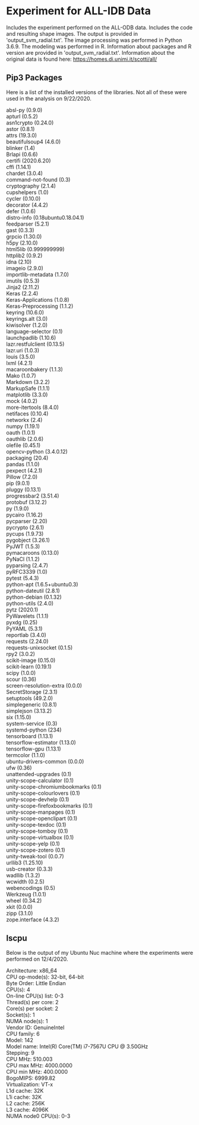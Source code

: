 # Experiment for ALL-IDB Data
Includes the experiment performed on the ALL-ODB data.  Includes the code and resulting shape images.  The output is provided in 'output_svm_radial.txt'.  The image processing was performed in Python 3.6.9.  The modeling was performed in R. Information about packages and R version are provided in 'output_svm_radial.txt'.  Information about the original data is found here: https://homes.di.unimi.it/scotti/all/

## Pip3 Packages

Here is a list of the installed versions of the libraries.  Not all of these were used in the analysis on 9/22/2020. 

absl-py (0.9.0) <br />
apturl (0.5.2) <br />
asn1crypto (0.24.0) <br />
astor (0.8.1) <br />
attrs (19.3.0) <br />
beautifulsoup4 (4.6.0) <br />
blinker (1.4) <br />
Brlapi (0.6.6) <br />
certifi (2020.6.20) <br />
cffi (1.14.1) <br />
chardet (3.0.4) <br />
command-not-found (0.3) <br />
cryptography (2.1.4) <br />
cupshelpers (1.0) <br />
cycler (0.10.0) <br />
decorator (4.4.2) <br />
defer (1.0.6) <br />
distro-info (0.18ubuntu0.18.04.1) <br />
feedparser (5.2.1) <br />
gast (0.3.3) <br />
grpcio (1.30.0) <br />
h5py (2.10.0) <br />
html5lib (0.999999999) <br />
httplib2 (0.9.2) <br />
idna (2.10) <br />
imageio (2.9.0) <br />
importlib-metadata (1.7.0) <br />
imutils (0.5.3) <br />
Jinja2 (2.11.2) <br />
Keras (2.2.4) <br />
Keras-Applications (1.0.8) <br />
Keras-Preprocessing (1.1.2) <br />
keyring (10.6.0) <br />
keyrings.alt (3.0) <br />
kiwisolver (1.2.0) <br />
language-selector (0.1) <br />
launchpadlib (1.10.6) <br />
lazr.restfulclient (0.13.5) <br />
lazr.uri (1.0.3) <br />
louis (3.5.0) <br />
lxml (4.2.1) <br />
macaroonbakery (1.1.3) <br />
Mako (1.0.7) <br />
Markdown (3.2.2) <br />
MarkupSafe (1.1.1) <br />
matplotlib (3.3.0) <br />
mock (4.0.2) <br />
more-itertools (8.4.0) <br />
netifaces (0.10.4) <br />
networkx (2.4) <br />
numpy (1.19.1) <br />
oauth (1.0.1) <br />
oauthlib (2.0.6) <br />
olefile (0.45.1) <br />
opencv-python (3.4.0.12) <br />
packaging (20.4) <br />
pandas (1.1.0) <br />
pexpect (4.2.1) <br />
Pillow (7.2.0) <br />
pip (9.0.1) <br />
pluggy (0.13.1) <br />
progressbar2 (3.51.4) <br />
protobuf (3.12.2) <br />
py (1.9.0) <br />
pycairo (1.16.2) <br />
pycparser (2.20) <br />
pycrypto (2.6.1) <br />
pycups (1.9.73) <br />
pygobject (3.26.1) <br />
PyJWT (1.5.3) <br />
pymacaroons (0.13.0) <br />
PyNaCl (1.1.2) <br />
pyparsing (2.4.7) <br />
pyRFC3339 (1.0) <br />
pytest (5.4.3) <br />
python-apt (1.6.5+ubuntu0.3) <br />
python-dateutil (2.8.1) <br />
python-debian (0.1.32) <br />
python-utils (2.4.0) <br />
pytz (2020.1) <br />
PyWavelets (1.1.1) <br />
pyxdg (0.25) <br />
PyYAML (5.3.1) <br />
reportlab (3.4.0) <br />
requests (2.24.0) <br />
requests-unixsocket (0.1.5) <br />
rpy2 (3.0.2) <br />
scikit-image (0.15.0) <br />
scikit-learn (0.19.1) <br />
scipy (1.0.0) <br />
scour (0.36) <br />
screen-resolution-extra (0.0.0) <br />
SecretStorage (2.3.1) <br />
setuptools (49.2.0) <br />
simplegeneric (0.8.1) <br />
simplejson (3.13.2) <br />
six (1.15.0) <br />
system-service (0.3) <br />
systemd-python (234) <br />
tensorboard (1.13.1) <br />
tensorflow-estimator (1.13.0) <br />
tensorflow-gpu (1.13.1) <br />
termcolor (1.1.0) <br />
ubuntu-drivers-common (0.0.0) <br />
ufw (0.36) <br />
unattended-upgrades (0.1) <br />
unity-scope-calculator (0.1) <br />
unity-scope-chromiumbookmarks (0.1) <br />
unity-scope-colourlovers (0.1) <br />
unity-scope-devhelp (0.1) <br />
unity-scope-firefoxbookmarks (0.1) <br />
unity-scope-manpages (0.1) <br />
unity-scope-openclipart (0.1) <br />
unity-scope-texdoc (0.1) <br />
unity-scope-tomboy (0.1) <br />
unity-scope-virtualbox (0.1) <br />
unity-scope-yelp (0.1) <br />
unity-scope-zotero (0.1) <br />
unity-tweak-tool (0.0.7) <br />
urllib3 (1.25.10) <br />
usb-creator (0.3.3) <br />
wadllib (1.3.2) <br />
wcwidth (0.2.5) <br />
webencodings (0.5) <br />
Werkzeug (1.0.1) <br />
wheel (0.34.2) <br />
xkit (0.0.0) <br />
zipp (3.1.0) <br />
zope.interface (4.3.2) <br />

## lscpu

Below is the output of my Ubuntu Nuc machine where the experiments were performed on 12/4/2020.  

Architecture:        x86_64 <br />
CPU op-mode(s):      32-bit, 64-bit <br />
Byte Order:          Little Endian <br />
CPU(s):              4 <br />
On-line CPU(s) list: 0-3 <br />
Thread(s) per core:  2 <br />
Core(s) per socket:  2 <br />
Socket(s):           1 <br />
NUMA node(s):        1 <br />
Vendor ID:           GenuineIntel <br />
CPU family:          6 <br />
Model:               142 <br />
Model name:          Intel(R) Core(TM) i7-7567U CPU @ 3.50GHz <br />
Stepping:            9 <br />
CPU MHz:             510.003 <br />
CPU max MHz:         4000.0000 <br />
CPU min MHz:         400.0000 <br />
BogoMIPS:            6999.82 <br />
Virtualization:      VT-x <br />
L1d cache:           32K <br />
L1i cache:           32K <br />
L2 cache:            256K <br />
L3 cache:            4096K <br />
NUMA node0 CPU(s):   0-3 <br />

